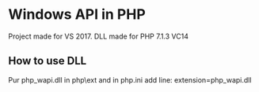 # Windows API in PHP
Project made for VS 2017. DLL made for PHP 7.1.3 VC14
## How to use DLL
Pur php_wapi.dll in php\ext and in php.ini add line: extension=php_wapi.dll
